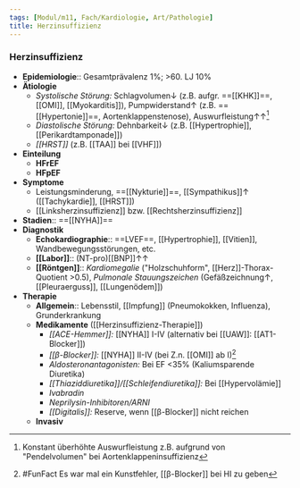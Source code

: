 ```yaml
---
tags: [Modul/m11, Fach/Kardiologie, Art/Pathologie]
title: Herzinsuffizienz
---
```

### Herzinsuffizienz
- **Epidemiologie**:: Gesamtprävalenz 1%; >60. LJ 10%
- **Ätiologie**
	- *Systolische Störung:* Schlagvolumen↓ (z.B. aufgr. ==[[KHK]]==, [[OMI]], [[Myokarditis]]), Pumpwiderstand↑ (z.B. ==[[Hypertonie]]==, Aortenklappenstenose), Auswurfleistung↑↑[^1]
	- *Diastolische Störung:* Dehnbarkeit↓ (z.B. [[Hypertrophie]], [[Perikardtamponade]])
	- *[[HRST]]* (z.B. [[TAA]] bei [[VHF]])
- **Einteilung**
	- **HFrEF**
	- **HFpEF**
- **Symptome**
	- Leistungsminderung, ==[[Nykturie]]==, [[Sympathikus]]↑ ([[Tachykardie]], [[HRST]])
	- [[Linksherzinsuffizienz]] bzw. [[Rechtsherzinsuffizienz]]
- **Stadien**:: ==[[NYHA]]==
- **Diagnostik**
	- **Echokardiographie**:: ==LVEF==, [[Hypertrophie]], [[Vitien]], Wandbewegungsstörungen, etc.
	- **[[Labor]]**:: (NT-pro)[[BNP]]↑↑ 
	- **[[Röntgen]]**:: *Kardiomegalie* ("Holzschuhform", [[Herz]]-Thorax-Quotient >0.5), *Pulmonale Stauungszeichen* (Gefäßzeichnung↑, [[Pleuraerguss]], [[Lungenödem]])
- **Therapie**
	- **Allgemein**:: Lebensstil, [[Impfung]] (Pneumokokken, Influenza), Grunderkrankung
	- **Medikamente** ([[Herzinsuffizienz-Therapie]])
		- *[[ACE-Hemmer]]:* [[NYHA]] I-IV (alternativ bei [[UAW]]: [[AT1-Blocker]])
		- *[[β-Blocker]]:* [[NYHA]] II-IV (bei Z.n. [[OMI]] ab I)[^2]
		- *Aldosteronantagonisten:* Bei EF <35% (Kaliumsparende Diuretika)
		- *[[Thiaziddiuretika]]/[[Schleifendiuretika]]:* Bei [[Hypervolämie]]
		- *Ivabradin*
		- *Neprilysin-Inhibitoren/ARNI*
		- *[[Digitalis]]:* Reserve, wenn [[β-Blocker]] nicht reichen
	- **Invasiv**



[^1]: Konstant überhöhte Auswurfleistung z.B. aufgrund von "Pendelvolumen" bei Aortenklappeninsuffizienz
[^2]: #FunFact Es war mal ein Kunstfehler, [[β-Blocker]] bei HI zu geben